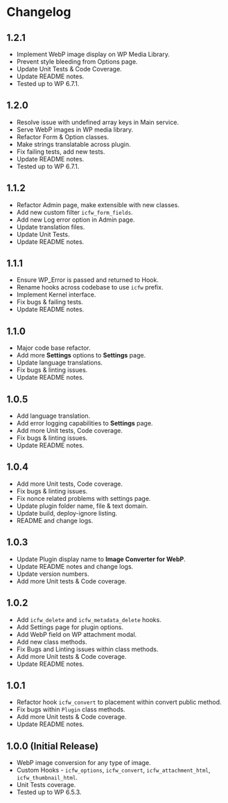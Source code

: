 # Changelog

## 1.2.1
* Implement WebP image display on WP Media Library.
* Prevent style bleeding from Options page.
* Update Unit Tests & Code Coverage.
* Update README notes.
* Tested up to WP 6.7.1.

## 1.2.0
* Resolve issue with undefined array keys in Main service.
* Serve WebP images in WP media library.
* Refactor Form & Option classes.
* Make strings translatable across plugin.
* Fix failing tests, add new tests.
* Update README notes.
* Tested up to WP 6.7.1.

## 1.1.2
* Refactor Admin page, make extensible with new classes.
* Add new custom filter `icfw_form_fields`.
* Add new Log error option in Admin page.
* Update translation files.
* Update Unit Tests.
* Update README notes.

## 1.1.1
* Ensure WP_Error is passed and returned to Hook.
* Rename hooks across codebase to use `icfw` prefix.
* Implement Kernel interface.
* Fix bugs & failing tests.
* Update README notes.

## 1.1.0
* Major code base refactor.
* Add more **Settings** options to **Settings** page.
* Update language translations.
* Fix bugs & linting issues.
* Update README notes.

## 1.0.5
* Add language translation.
* Add error logging capabilities to **Settings** page.
* Add more Unit tests, Code coverage.
* Fix bugs & linting issues.
* Update README notes.

## 1.0.4
* Add more Unit tests, Code coverage.
* Fix bugs & linting issues.
* Fix nonce related problems with settings page.
* Update plugin folder name, file & text domain.
* Update build, deploy-ignore listing.
* README and change logs.

## 1.0.3
* Update Plugin display name to __Image Converter for WebP__.
* Update README notes and change logs.
* Update version numbers.
* Add more Unit tests & Code coverage.

## 1.0.2
* Add `icfw_delete` and `icfw_metadata_delete` hooks.
* Add Settings page for plugin options.
* Add WebP field on WP attachment modal.
* Add new class methods.
* Fix Bugs and Linting issues within class methods.
* Add more Unit tests & Code coverage.
* Update README notes.

## 1.0.1
* Refactor hook `icfw_convert` to placement within convert public method.
* Fix bugs within `Plugin` class methods.
* Add more Unit tests & Code coverage.
* Update README notes.

## 1.0.0 (Initial Release)
* WebP image conversion for any type of image.
* Custom Hooks - `icfw_options`, `icfw_convert`, `icfw_attachment_html`, `icfw_thumbnail_html`.
* Unit Tests coverage.
* Tested up to WP 6.5.3.
